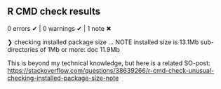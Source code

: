 ## R CMD check results

0 errors ✔ | 0 warnings ✔ | 1 note ✖

❯ checking installed package size ... NOTE
    installed size is 13.1Mb
    sub-directories of 1Mb or more:
      doc  11.9Mb
      
This is beyond my technical knowledge, but here is a related SO-post:
https://stackoverflow.com/questions/38639266/r-cmd-check-unusual-checking-installed-package-size-note
